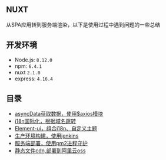 ## NUXT

从SPA应用转到服务端渲染，以下是使用过程中遇到问题的一些总结

## 开发环境

- Node.js: `8.12.0`
- npm: `6.4.1`
- nuxt `2.1.0`
- express: `4.16.4`

## 目录
- [asyncData获取数据，使用$axios模块](./book/axios.md)
- [i18n国际化，根据域名跳转](./book/i18n.md)
- [Element-ui，组合i18n、自定义主题](./book/element-ui.md)
- [生产环境构建，使用jenkins](./book/jenkins.md)
- [服务端部署，使用pm2进程守护](./book/pm2.md)
- [静态文件cdn,部署到阿里云oss](./book/cdn.md)
